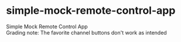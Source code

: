 # simple-mock-remote-control-app
Simple Mock Remote Control App
<br>
Grading note: The favorite channel buttons don't work as intended
